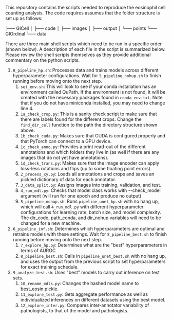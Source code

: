 This repository contains the scripts needed to reproduce the eosinophil cell counting analysis. The code requires assumes that the folder structure is set up as follows:

├── GICell
│   ├── code
│   ├── images
│   ├── output
│   └── points
└── GIOrdinal
    └── data

There are three main shell scripts which need to be run in a specific order (shown below). A description of each file in the script is summarized below. Please review the shell scripts themselves as they provide additional commentary on the python scripts. 

1. `0_pipeline_hp.sh`: Processes data and trains models across different hyperparameter configurations. Wait for `5_pipeline_nohup.sh` to finish running before moving onto the next step. 
    1. `set_env.sh`: This will look to see if your conda installation has an environment called QuPath. If the environment is not found, it will be created with the necessary packages found in `conda_env.txt`. Note that if you do not have miniconda installed, you may need to change line 4.
    2. `1a_check_crop.py`: This is a sanity check script to make sure that there are labels found for the different crops. Change the `find_dir_cell` function to the path the directory structure shown above.
    3. `1b_check_cuda.py`: Makes sure that CUDA is configured properly and that PyTorch can connect to a GPU device.
    4. `1c_check_anno.py`: Provides a print read-out of the different annotations and which folders they live in (as well if there are any images that do not yet have annotations). 
    5. `1d_check_trans.py`: Makes sure that the image encoder can apply loss-less rotations and flips (up to some floating point errors).
    6. `2_process_xy.py`: Loads all annotations and crops and saves an pickled dictionary of data for each annotator.
    7. `3_data_split.py`: Assigns images into training, validation, and test.
    8. `4_run_mdl.py`: Checks that model class works with --check_model argument (will run for one epoch and produce no output)
    9. `5_pipeline_nohup.sh`: Runs `pipeline_unet_hp.sh` with no hang up, which will call `4_run_mdl.py` with different hyperparameter configurations for learning rate, batch size, and model complexity. The dir_code, path_conda, and dir_nohup variables will need to be changed for a new machine.
2. `6_pipeline_inf.sh`: Determines which hyperparameters are optimal and retrains models with these settings. Wait for `8_pipeline_best.sh` to finish running before moving onto the next step.  
    1. `7_explore_hp.py`: Determines what are the "best" hyperparameters in terms of AUROC
    2. `8_pipeline_best.sh`: Calls in `pipeline_unet_best.sh` with no hang up, and uses the output from the previous script to set hyperparameters for exact training schedule.
3. `9_analyze_test.sh`: Uses "best" models to carry out inference on test sets.
    1. `10_rename_mdls.py`: Changes the hashed model name to best_eosin.pickle.
    2. `11_explore_test.py`: Gets aggregate performance as well as individualized inferences on different datasets using the best model.
    3. `12_explore_inter.py`: Compares inter-annotator variability of pathologists, to that of the model and pathologists.